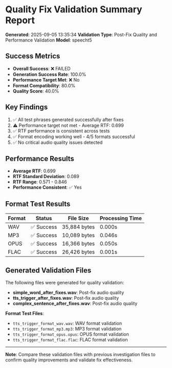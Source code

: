 # Quality Fix Validation Summary Report

**Generated**: 2025-09-05 13:35:34
**Validation Type**: Post-Fix Quality and Performance Validation
**Model**: speecht5

## Success Metrics

- **Overall Success**: ❌ FAILED
- **Generation Success Rate**: 100.0%
- **Performance Target Met**: ❌ No
- **Format Compatibility**: 80.0%
- **Quality Score**: 40.0%

## Key Findings

1. ✅ All test phrases generated successfully after fixes
2. ⚠️ Performance target not met - Average RTF: 0.699
3. ✅ RTF performance is consistent across tests
4. ✅ Format encoding working well - 4/5 formats successful
5. ✅ No critical audio quality issues detected

## Performance Results

- **Average RTF**: 0.699
- **RTF Standard Deviation**: 0.089
- **RTF Range**: 0.571 - 0.846
- **Performance Consistent**: ✅ Yes

## Format Test Results

| Format | Status | File Size | Processing Time |
|--------|--------|-----------|----------------|
| WAV | ✅ Success | 35,884 bytes | 0.000s |
| MP3 | ✅ Success | 10,089 bytes | 0.046s |
| OPUS | ✅ Success | 16,366 bytes | 0.050s |
| FLAC | ✅ Success | 26,426 bytes | 0.001s |

## Generated Validation Files

The following files were generated for quality validation:

- **simple_word_after_fixes.wav**: Post-fix audio quality
- **tts_trigger_after_fixes.wav**: Post-fix audio quality
- **complex_sentence_after_fixes.wav**: Post-fix audio quality

**Format Test Files**:
- `tts_trigger_format_wav.wav`: WAV format validation
- `tts_trigger_format_mp3.mp3`: MP3 format validation
- `tts_trigger_format_opus.opus`: OPUS format validation
- `tts_trigger_format_flac.flac`: FLAC format validation

---
**Note**: Compare these validation files with previous investigation files to confirm quality improvements and validate fix effectiveness.
